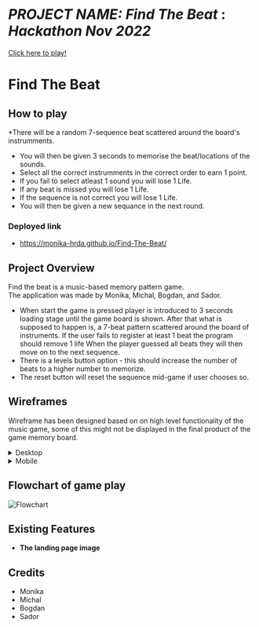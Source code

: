 # *PROJECT NAME: Find The Beat* : *Hackathon Nov 2022*


[Click here to play!]()
# **Find The Beat**


## How to play
*There will be a random 7-sequence beat scattered around the board's instrumments.
* You will then be given 3 seconds to memorise the  beat/locations of the sounds.
* Select all the correct instrumments in the correct order to earn 1 point.
* If you fail to select atleast 1 sound you will lose 1 Life.
* If any beat is missed you will lose 1 Life. 
* If the sequence is not correct you will lose 1 Life. 
* You will then be given a new sequance in the next round.

### Deployed link
* https://monika-hrda.github.io/Find-The-Beat/
## Project Overview
Find the beat is a music-based memory pattern game.  
The application was made by Monika, Michal, Bogdan, and Sador.
- When start the game is pressed player is introduced to 3 seconds loading stage until the game board is shown.
After that what is supposed to happen is, a 7-beat pattern scattered around the board of instruments.
If the user fails to register at least 1 beat the program should remove 1 life 
When the player guessed all beats they will then move on to the next sequence.
- There is a levels button option - this should increase the number of beats to a higher number to memorize.
- The reset button will reset the sequence mid-game if user chooses so.


## Wireframes
 Wireframe has been designed based on on high level functionality of the music game, some of this  might not be displayed in the final product of the game memory board.

<details><summary>Desktop</summary>

![WireframesStart](assets/images/startgame.png)
![Wireframesgame](assets/images/wireframes-main-game.png)
- Final Result
![Pcview](assets/images/pcview.png)
</details>

<details><summary>Mobile</summary>

![Wireframesmobile](assets/images/mobile.png)
- Final result

![mobileview](assets/images/mobilescrn.png)
</details>

## Flowchart of game play

![Flowchart](assets/images/flowchart.png)

## Existing Features
 
- __The landing page image__

## Credits
* Monika
* Michal
* Bogdan
* Sador 